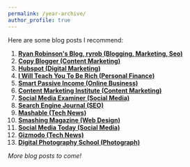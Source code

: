 ```yaml
---
permalink: /year-archive/
author_profile: true
---
```


Here are some blog posts I recommend:

1. [**Ryan Robinson's Blog, ryrob (Blogging, Marketing, Seo)**](https://www.ryrob.com/blog/)
2. [**Copy Blogger (Content Marketing)**](https://copyblogger.com/blog/)
3. [**Hubspot (Digital Marketing)**](https://blog.hubspot.com/marketing/what-is-digital-marketing)
4. [**I Will Teach You To Be Rich (Personal Finance)**](https://www.iwillteachyoutoberich.com/blog/)
5. [**Smart Passive Income (Online Business)**](https://www.smartpassiveincome.com/blog/)
6. [**Content Marketing Institute (Content Marketing)**](https://contentmarketinginstitute.com/latest-news)
7. [**Social Media Examiner (Social Media)**](https://www.socialmediaexaminer.com/)
8. [**Search Engine Journal (SEO)**](https://www.searchenginejournal.com/category/news/)
9. [**Mashable (Tech News)**](https://mashable.com/tech)
10. [**Smashing Magazine (Web Design)**](https://www.smashingmagazine.com/)
11. [**Social Media Today (Social Media)**](https://www.socialmediatoday.com/)
12. [**Gizmodo (Tech News)**](https://gizmodo.com/tech)
13. [**Digital Photography School (Photograph)**](https://digital-photography-school.com/)

_More blog posts to come!_
